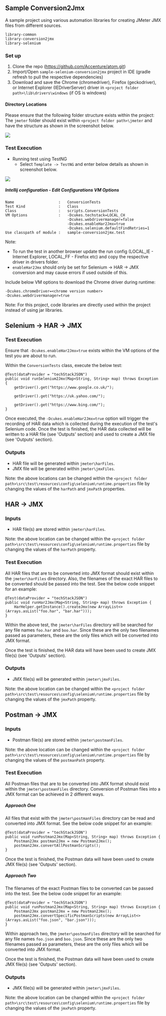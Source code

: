 ## Sample Conversion2Jmx
A sample project using various automation libraries for creating JMeter JMX files from different sources.

    library-common
    library-conversion2jmx
    library-selenium

### Set up

1. Clone the repo  (https://github.com/Accenture/atom.git)
2. Import/Open `sample-selenium-conversion2jmx` project in IDE (gradle refresh to pull the respective dependencies) 
3. Download and save the Chrome (chromedriver), Firefox (geckodriver), or Internet Explorer (IEDriverServer) driver in 
`<project folder path>\lib\drivers\windows` (if OS is windows)

#### Directory Locations
Please ensure that the following folder structure exists within the project:
The `jmeter` folder should exist within  `<project folder path>\jmeter` and have the structure as shown in the 
screenshot below.

![](documentation/jmeterFolder.PNG)

### Test Execution

- Running test using TestNG
    - Select `Template -> TestNG` and enter below details as shown in screenshot below.
    
![](documentation/configuration.PNG)

##### Intellij configuration - Edit Configurations VM Options
    Name                    :   ConversionTests
    Test Kind               :   Class
    Class                   :   scripts.ConversionTests
    VM Options              :   -Dcukes.techstack=LOCAL_CH
                                -Dcukes.webdrivermanager=false
                                -Dcukes.enableHar2Jmx=true
                                -Dcukes.selenium.defaultFindRetries=1
    Use classpath of module :   sample-conversion2jmx.test

Note: 
- To run the test in another browser update the run config (LOCAL_IE - Internet Explorer, LOCAL_FF - Firefox etc) 
and copy the respective driver in drivers folder.
- `enableHar2Jmx` should only be set for Selenium -> HAR -> JMX conversion and may cause errors if used outside of this.

Include below VM options to download the Chrome driver during runtime:

    -Dcukes.chromeDriver=<chrome version number>
    -Dcukes.webdrivermanager=true


Note: For this project, code libraries are directly used within the project instead of using jar libraries. 

## Selenium -> HAR -> JMX

### Test Execution

Ensure that `-Dcukes.enableHar2Jmx=true` exists within the VM options of the test you are about to run.

Within the `ConversionTests` class, execute the below test:

    @Test(dataProvider = "techStackJSON")
    public void runSelenium2Jmx(Map<String, String> map) throws Exception {
        getDriver().get("https://www.google.co.uk/");
    
        getDriver().get("https://uk.yahoo.com/");
    
        getDriver().get("https://www.bing.com/");
    }

Once executed, the `-Dcukes.enableHar2Jmx=true` option will trigger the recording of HAR data which is collected during 
the execution of the test's Selenium code. Once the test is finished, the HAR data collected will be written to a HAR 
file (see 'Outputs' section) and used to create a JMX file (see 'Outputs' section).

### Outputs

- HAR file will be generated within `jmeter\harFiles`.
- JMX file will be generated within `jmeter\jmxFiles`.

Note: the above locations can be changed within the 
`<project folder path>\src\test\resources\config\selenium\runtime.properties` file by changing the values of the 
`harPath` and `jmxPath` properties.

## HAR -> JMX

### Inputs

- HAR file(s) are stored within `jmeter\harFiles`.

Note: the above location can be changed within the 
`<project folder path>\src\test\resources\config\selenium\runtime.properties` file by changing the values of the 
`harPath` property.

### Test Execution
All HAR files that are to be converted into JMX format should exist within the `jmeter\harFiles` directory. Also, the 
filenames of the exact HAR files to be converted should be passed into the test. See the below code snippet for an 
example:

    @Test(dataProvider = "techStackJSON")
    public void runHar2Jmx(Map<String, String> map) throws Exception {
        HarHelper.getInstance().createJmx(new ArrayList<>(Arrays.asList("foo.har", "bar.har")));
    }

Within the above test, the `jmeter\harFiles` directory will be searched for any file names `foo.har` and `boo.har`. 
Since these are the only two filenames passed as parameters, these are the only files which will be converted into JMX 
format.

Once the test is finished, the HAR data will have been used to create JMX file(s) (see 'Outputs' section).

### Outputs

- JMX file(s) will be generated within `jmeter\jmxFiles`.

Note: the above location can be changed within the 
`<project folder path>\src\test\resources\config\selenium\runtime.properties` file by changing the values of the 
`jmxPath` property.

## Postman -> JMX

### Inputs

- Postman file(s) are stored within `jmeter\postmanFiles`.

Note: the above location can be changed within the 
`<project folder path>\src\test\resources\config\selenium\runtime.properties` file by changing the values of the 
`postmanPath` property.

### Test Execution
All Postman files that are to be converted into JMX format should exist within the `jmeter\postmanFiles` directory. 
Conversion of Postman files into a JMX format can be achieved in 2 different ways.

##### Approach One
All files that exist with the `jmeter\postmanFiles` directory can be read and converted into JMX format. See the below 
code snippet for an example:

    @Test(dataProvider = "techStackJSON")
    public void runPostman2Jmx(Map<String, String> map) throws Exception {
        Postman2Jmx postman2Jmx = new Postman2Jmx();
        postman2Jmx.convertAllPostmanScripts();
    }

Once the test is finished, the Postman data will have been used to create JMX file(s) (see 'Outputs' section).

##### Approach Two
The filenames of the exact Postman files to be converted can be passed into the test. See the below code snippet 
for an example:

    @Test(dataProvider = "techStackJSON")
    public void runPostman2Jmx(Map<String, String> map) throws Exception {
        Postman2Jmx postman2Jmx = new Postman2Jmx();
        postman2Jmx.convertSpecificPostmanScripts(new ArrayList<>(Arrays.asList("foo.json", "bar.json")));
    }

Within approach two, the `jmeter\postmanFiles` directory will be searched for any file names `foo.json` and `boo.json`. 
Since these are the only two filenames passed as parameters, these are the only files which will be converted into JMX 
format.

Once the test is finished, the Postman data will have been used to create JMX file(s) (see 'Outputs' section).

### Outputs

- JMX file(s) will be generated within `jmeter\jmxFiles`.

Note: the above location can be changed within the 
`<project folder path>\src\test\resources\config\selenium\runtime.properties` file by changing the values of the 
`jmxPath` property.